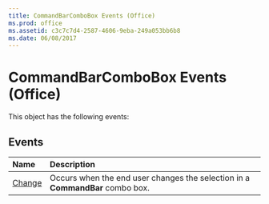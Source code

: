 ```yaml
---
title: CommandBarComboBox Events (Office)
ms.prod: office
ms.assetid: c3c7c7d4-2587-4606-9eba-249a053bb6b8
ms.date: 06/08/2017
---
```



# CommandBarComboBox Events (Office)
This object has the following events:

## Events



|**Name**|**Description**|
|:-----|:-----|
|[Change](commandbarcombobox-change-event-office.md)|Occurs when the end user changes the selection in a  **CommandBar** combo box.|

